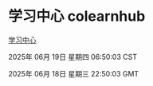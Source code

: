# 学习中心 colearnhub
[学习中心](http://219.139.199.130:56308/colearnhub/)

2025年 06月 19日 星期四 06:50:03 CST

2025年 06月 18日 星期三 22:50:03 GMT
